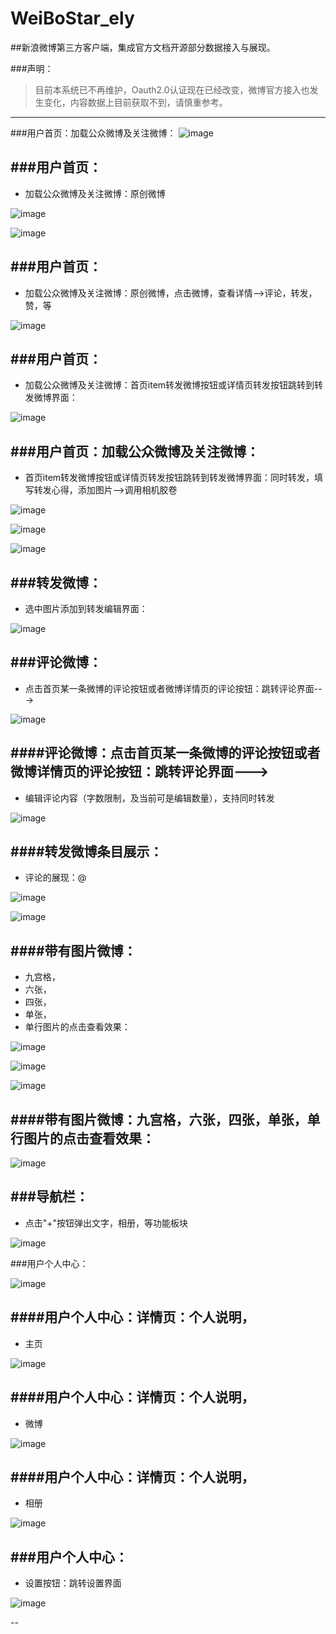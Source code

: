 # WeiBoStar_ely
##新浪微博第三方客户端，集成官方文档开源部分数据接入与展现。

###声明：     
  >  目前本系统已不再维护，Oauth2.0认证现在已经改变，微博官方接入也发生变化，内容数据上目前获取不到，请慎重参考。


--------
###用户首页：加载公众微博及关注微博：
![image](https://github.com/maiduoduo/WeiBoStar_ely/blob/master/images/S70105-1.jpg)

###用户首页：
--
- 加载公众微博及关注微博：原创微博

![image](https://github.com/maiduoduo/WeiBoStar_ely/blob/master/images/S70105-2.jpg)

![image](https://github.com/maiduoduo/WeiBoStar_ely/blob/master/images/S70105-3.jpg)

###用户首页：
--
- 加载公众微博及关注微博：原创微博，点击微博，查看详情-->评论，转发，赞，等

![image](https://github.com/maiduoduo/WeiBoStar_ely/blob/master/images/S70105-4.jpg)

###用户首页：
--
- 加载公众微博及关注微博：首页item转发微博按钮或详情页转发按钮跳转到转发微博界面：

![image](https://github.com/maiduoduo/WeiBoStar_ely/blob/master/images/S70105-5.jpg)

###用户首页：加载公众微博及关注微博：
--
- 首页item转发微博按钮或详情页转发按钮跳转到转发微博界面：同时转发，填写转发心得，添加图片-->调用相机胶卷

![image](https://github.com/maiduoduo/WeiBoStar_ely/blob/master/images/S70105-6.jpg)

![image](https://github.com/maiduoduo/WeiBoStar_ely/blob/master/images/S70105-7.jpg)

![image](https://github.com/maiduoduo/WeiBoStar_ely/blob/master/images/S70105-8.jpg)

###转发微博：
--
- 选中图片添加到转发编辑界面：

![image](https://github.com/maiduoduo/WeiBoStar_ely/blob/master/images/S70105-9.jpg)

###评论微博：
--
- 点击首页某一条微博的评论按钮或者微博详情页的评论按钮：跳转评论界面--->

![image](https://github.com/maiduoduo/WeiBoStar_ely/blob/master/images/S70105-10.jpg)

####评论微博：点击首页某一条微博的评论按钮或者微博详情页的评论按钮：跳转评论界面--->
--
- 编辑评论内容（字数限制，及当前可是编辑数量），支持同时转发

![image](https://github.com/maiduoduo/WeiBoStar_ely/blob/master/images/S70105-11.jpg)

####转发微博条目展示：
--
- 评论的展现：@

![image](https://github.com/maiduoduo/WeiBoStar_ely/blob/master/images/S70105-12.jpg)

![image](https://github.com/maiduoduo/WeiBoStar_ely/blob/master/images/S70105-13.jpg)

####带有图片微博：
--
- 九宫格，
- 六张，
- 四张，
- 单张，
- 单行图片的点击查看效果：

![image](https://github.com/maiduoduo/WeiBoStar_ely/blob/master/images/S70105-14.jpg)

![image](https://github.com/maiduoduo/WeiBoStar_ely/blob/master/images/S70105-15.jpg)

![image](https://github.com/maiduoduo/WeiBoStar_ely/blob/master/images/S70105-16.jpg)

####带有图片微博：九宫格，六张，四张，单张，单行图片的点击查看效果：
--

![image](https://github.com/maiduoduo/WeiBoStar_ely/blob/master/images/S70105-17.jpg)

###导航栏：
--
- 点击"+"按钮弹出文字，相册，等功能板块

![image](https://github.com/maiduoduo/WeiBoStar_ely/blob/master/images/S70105-18.jpg)

###用户个人中心：

![image](https://github.com/maiduoduo/WeiBoStar_ely/blob/master/images/S70105-19.jpg)

####用户个人中心：详情页：个人说明，
--
- 主页

![image](https://github.com/maiduoduo/WeiBoStar_ely/blob/master/images/S70105-20.jpg)

####用户个人中心：详情页：个人说明，
--
- 微博

![image](https://github.com/maiduoduo/WeiBoStar_ely/blob/master/images/S70105-21.jpg)

####用户个人中心：详情页：个人说明，
--
- 相册

![image](https://github.com/maiduoduo/WeiBoStar_ely/blob/master/images/S70105-22.jpg)

###用户个人中心：
---
- 设置按钮：跳转设置界面

![image](https://github.com/maiduoduo/WeiBoStar_ely/blob/master/images/S70105-23.jpg)



--
